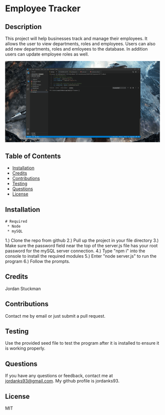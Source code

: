 # Employee Tracker

  ## Description
  This project will help businesses track and manage their employees. It allows the user to view departments, roles and employees. Users can also add new departments, roles and emloyees to the database. In addition users can update employee roles as well.

  ![Demo](Assets/Demo.gif)

  ## Table of Contents
  * [Installation](#installation)
  * [Credits](#credits)
  * [Contributions](#contributions)
  * [Testing](#testing)
  * [Questions](#questions)
  * [License](#license)
   
  ## Installation
    # Required
     * Node
     * mySQL   
    
  1.) Clone the repo from github 
  2.) Pull up the project in your file directory 
  3.) Make sure the password field near the top of the server.js file has your root password for the mySQL server connection. 
  4.) Type "npm i" into the console to install the required modules 
  5.) Enter "node server.js" to run the program 
  6.) Follow the prompts.

  ## Credits
  Jordan Stuckman
  ## Contributions
  Contact me by email or just submit a pull request.
  ## Testing
  Use the provided seed file to test the program after it is installed to ensure it is working properly.
  ## Questions
  If you have any questions or feedback, contact me at jordanks93@gmail.com.
  My github profile is jordanks93.
  ## License
  MIT

